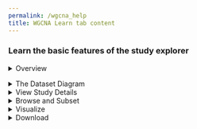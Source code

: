 ```yaml
---
permalink: /wgcna_help
title: WGCNA Learn tab content
---
```

<style>
    ul {
        list-style: none;
    }
</style>

<div class="static-content">
    <div class="wgcna-help">
        <h3>Learn the basic features of the study explorer</h3>
        <details>
            <summary>Overview</summary>
            The <b>Study Explorer</b> is an interactive feature that allows you to learn more about a dataset, explore all the variables in the dataset, and perform exploratory data analysis to visualize associations between two or more variables.
        </details>
        <p>
       <details>
            <summary>The Dataset Diagram</summary>
            Across the top of the page is a diagram that depicts the structure of the dataset and the sample size. Below the dataset diagram are several tabs whose functionality is described below.
        </details>
        <details>
            <summary>View Study Details</summary>
            The <b>View Study Details</b> tab provides a summary of the dataset, links to associated publications, and a list of study investigators.
        </details>
        <details>
            <summary>Browse and Subset</summary>
            The <b>Browse and Subset</b> tab enables you to
            <li>Browse through a hierarchical variable tree, a list of all the variables in the dataset that is displayed in on the left of the page</li>
            <li>View the univariate distributions of each of the variables by clicking on the variable name in the tree. Clicking on a categorical variable displays a frequency table while clicking on a continuous variable displays a histogram with summary statistics.</li>
            <li>Subset the data to select observations of interest</li>
        </details>
        <details>
            <summary>Visualize</summary>
            The <b>Visualize</b> tab enables you to create graphs and plots to explore associations between two or more variables. Clicking on “New visualization” opens a menu of visualization apps. Click on any icon to open the app and configure it.
            <li>The correlation app allows you to generate a bipartite network and uncover connections between functional data and metadata variables.</li>
            <li>Plot simple distributions of continuous data using histogram and box plot apps.</li>
            <li>Counts and proportions: Use standard bar plots and 'row by column' (RxC) or 2x2 contingency tables to examine and compare frequencies in the data.</li>
        </details>
        <details>
            <summary>Download</summary>
            The <b>Download</b> tab allows you to download the data that is represented in the study explorer and work with it on your own. 
        </details>
    </div>
</div>